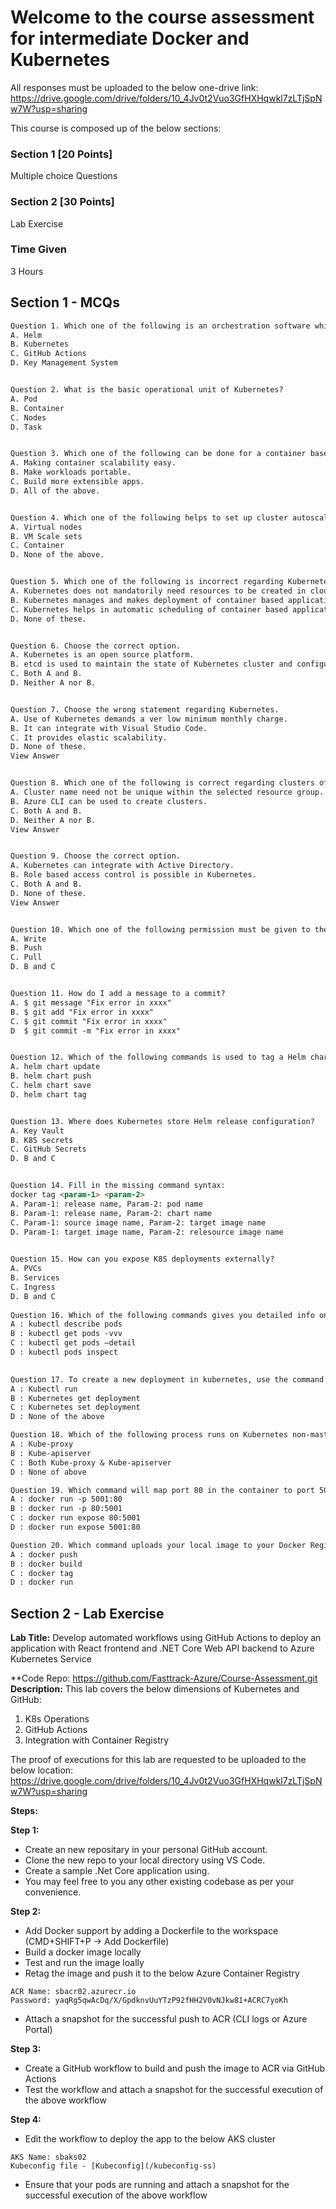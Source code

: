 # Welcome to the course assessment for intermediate Docker and Kubernetes

All responses must be uploaded to the below one-drive link:
https://drive.google.com/drive/folders/10_4Jv0t2Vuo3GfHXHqwkl7zLTjSpNw7W?usp=sharing 

This course is composed up of the below sections:

### Section 1 [20 Points]
Multiple choice Questions

### Section 2 [30 Points]
Lab Exercise

### Time Given
3 Hours

## Section 1 - MCQs

```markdown
Question 1. Which one of the following is an orchestration software which can be used for scaling containers?
A. Helm
B. Kubernetes
C. GitHub Actions
D. Key Management System


Question 2. What is the basic operational unit of Kubernetes?
A. Pod
B. Container
C. Nodes
D. Task


Question 3. Which one of the following can be done for a container based application using Kubernetes?
A. Making container scalability easy.
B. Make workloads portable.
C. Build more extensible apps.
D. All of the above.


Question 4. Which one of the following helps to set up cluster autoscaler for adding capacity as per demand?
A. Virtual nodes
B. VM Scale sets
C. Container
D. None of the above.


Question 5. Which one of the following is incorrect regarding Kubernetes?
A. Kubernetes does not mandatorily need resources to be created in cloud.
B. Kubernetes manages and makes deployment of container based applications easy.
C. Kubernetes helps in automatic scheduling of container based application.
D. None of these.


Question 6. Choose the correct option.
A. Kubernetes is an open source platform.
B. etcd is used to maintain the state of Kubernetes cluster and configuration.
C. Both A and B.
D. Neither A nor B.


Question 7. Choose the wrong statement regarding Kubernetes.
A. Use of Kubernetes demands a ver low minimum monthly charge.
B. It can integrate with Visual Studio Code.
C. It provides elastic scalability.
D. None of these.
View Answer


Question 8. Which one of the following is correct regarding clusters of Kubernetes?
A. Cluster name need not be unique within the selected resource group.
B. Azure CLI can be used to create clusters.
C. Both A and B.
D. Neither A nor B.
View Answer


Question 9. Choose the correct option.
A. Kubernetes can integrate with Active Directory.
B. Role based access control is possible in Kubernetes.
C. Both A and B.
D. None of these.
View Answer


Question 10. Which one of the following permission must be given to the service principal to establish authentication between Kubernetes and private registry?
A. Write
B. Push
C. Pull
D. B and C


Question 11. How do I add a message to a commit?
A. $ git message "Fix error in xxxx"
B. $ git add "Fix error in xxxx"
C. $ git commit "Fix error in xxxx"
D  $ git commit -m "Fix error in xxxx"


Question 12. Which of the following commands is used to tag a Helm chart?
A. helm chart update
B. helm chart push
C. helm chart save
D. helm chart tag


Question 13. Where does Kubernetes store Helm release configuration?
A. Key Vault
B. K8S secrets
C. GitHub Secrets
D. B and C


Question 14. Fill in the missing command syntax:
docker tag <param-1> <param-2>
A. Param-1: release name, Param-2: pod name
B. Param-1: release name, Param-2: chart name
C. Param-1: source image name, Param-2: target image name
D. Param-1: target image name, Param-2: relesource image name

  
Question 15. How can you expose K8S deployments externally?
A. PVCs
B. Services
C. Ingress
D. B and C
  
Question 16. Which of the following commands gives you detailed info on a Pod?
A : kubectl describe pods
B : kubectl get pods -vvv
C : kubectl get pods –detail
D : kubectl pods inspect

  
Question 17. To create a new deployment in kubernetes, use the command ………….
A : Kubectl run
B : Kubernetes get deployment
C : Kubernetes set deployment
D : None of the above

Question 18. Which of the following process runs on Kubernetes non-master node?
A : Kube-proxy
B : Kube-apiserver
C : Both Kube-proxy & Kube-apiserver
D : None of above

Question 19. Which command will map port 80 in the container to port 5001 on the Docker host?
A : docker run -p 5001:80
B : docker run -p 80:5001
C : docker run expose 80:5001
D : docker run expose 5001:80

Question 20. Which command uploads your local image to your Docker Registry?
A : docker push
B : docker build
C : docker tag
D : docker run

```

## Section 2 - Lab Exercise

**Lab Title:** Develop automated workflows using GitHub Actions to deploy an application with React frontend and .NET Core Web API backend to Azure Kubernetes Service

**Code Repo: https://github.com/Fasttrack-Azure/Course-Assessment.git 
**Description:**
This lab covers the below dimensions of Kubernetes and GitHub:
1. K8s Operations
2. GitHub Actions
4. Integration with Container Registry


The proof of executions for this lab are requested to be uploaded to the below location:
https://drive.google.com/drive/folders/10_4Jv0t2Vuo3GfHXHqwkl7zLTjSpNw7W?usp=sharing 

**Steps:**

**Step 1:**
- Create an new repositary in your personal GitHub account.
- Clone the new repo to your local directory using VS Code.
- Create a sample .Net Core application using.
- You may feel free to you any other existing codebase as per your convenience.

**Step 2:**
- Add Docker support by adding a Dockerfile to the workspace (CMD+SHIFT+P -> Add Dockerfile)
- Build a docker image locally
- Test and run the image loally
- Retag the image and push it to the below Azure Container Registry

```
ACR Name: sbacr02.azurecr.io
Password: yaqRg5qwAcDq/X/GpdknvUuYTzP92fHH2V0vNJkw81+ACRC7yoKh
```

- Attach a snapshot for the successful push to ACR (CLI logs or Azure Portal)

**Step 3:**
- Create a GitHub workflow to build and push the image to ACR via GitHub Actions
- Test the workflow and attach a snapshot for the successful execution of the above workflow

**Step 4:**
- Edit the workflow to deploy the app to the below AKS cluster
```
AKS Name: sbaks02
Kubeconfig file - [Kubeconfig](/kubeconfig-ss)
```
- Ensure that your pods are running and attach a snapshot for the successful execution of the above workflow

